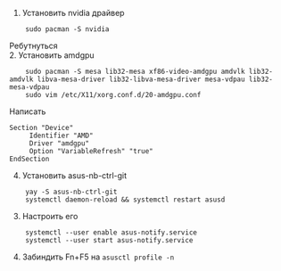 1. Установить nvidia драйвер  
```
    sudo pacman -S nvidia
```
Ребутнуться  
2. Установить amdgpu
```
    sudo pacman -S mesa lib32-mesa xf86-video-amdgpu amdvlk lib32-amdvlk libva-mesa-driver lib32-libva-mesa-driver mesa-vdpau lib32-mesa-vdpau
    sudo vim /etc/X11/xorg.conf.d/20-amdgpu.conf
```
Написать 
```
Section "Device"
     Identifier "AMD"
     Driver "amdgpu"
     Option "VariableRefresh" "true"
EndSection
```
4. Установить asus-nb-ctrl-git  
```
    yay -S asus-nb-ctrl-git
    systemctl daemon-reload && systemctl restart asusd
```
3. Настроить его
```
    systemctl --user enable asus-notify.service
    systemctl --user start asus-notify.service
```
4. Забиндить Fn+F5 на `asusctl profile -n`
